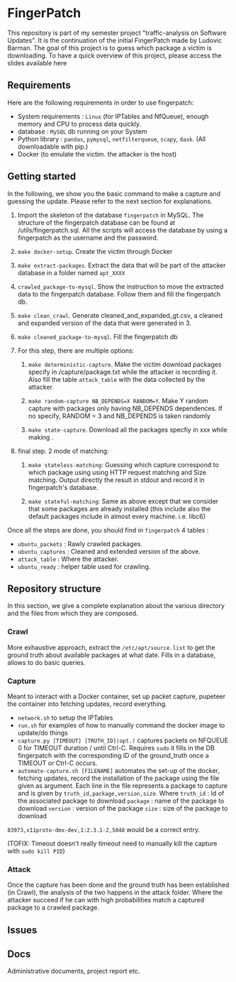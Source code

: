 # FingerPatch

This repository is part of my semester project "traffic-analysis on Software Updates". It is the continuation of the initial FingerPatch made by Ludovic Barman. The goal of this project is to guess which package a victim is downloading. To have a quick overview of this project, please access the slides available here

## Requirements

Here are the following requirements in order to use fingerpatch:

- System requirements : `Linux` (for IPTables and NfQueue), enough memory and CPU to process data quickly.
- database : `MySQL` db running on your System
- Python library : `pandas`, `pymysql`, `netfilterqueue`, `scapy`, `dask`. (All downloadable with pip.)
- Docker (to emulate the victim. the attacker is the host)


## Getting started
In the following, we show you the basic command to make a capture and guessing the update. Please refer to the next section for explanations.

  1. Import the skeleton of the database `fingerpatch` in MySQL. The structure of the fingerpatch database can be found at /utils/fingerpatch.sql. All the scripts will access the database by using a fingerpatch as the username and the password.

  2. `make docker-setup`. Create the victim through Docker

  3. `make extract-packages`. Extract the data that will be part of the attacker database in a folder named `apt_XXXX`

  4. `crawled_package-to-mysql`. Show the instruction to move the extracted data to the fingerpatch database. Follow them and fill the fingerpatch db.

  5. `make clean_crawl`. Generate cleaned_and_expanded_gt.csv, a cleaned and expanded version of the data that were generated in 3.

  6. `make cleaned_package-to-mysql`. Fill the fingerpatch db

  7. For this step, there are multiple options:

      1. `make deterministic-capture`. Make the victim download packages specify in /capture/package.txt while the attacker is recording it. Also fill the table `attack_table` with the data collected by the attacker.

      2. `make random-capture NB_DEPENDS=X RANDOM=Y`. Make Y random capture with packages only having NB_DEPENDS dependences. If no specify, RANDOM = 3 and NB_DEPENDS is taken randomly

      3. `make state-capture`. Download all the packages specfiy in xxx while making .

  8. final step. 2 mode of matching:

      1. `make stateless-matching`: Guessing which capture correspond to which package using using HTTP request matching and Size matching. Output directly the result in stdout and record it in fingerpatch's database.

      2. `make stateful-matching`:  Same as above except that we consider that some packages are already installed (this include also the default packages include in almost every machine. i.e. libc6)



  Once all the steps are done, you should find in `fingerpatch` 4 tables :

  - `ubuntu_packets` : Rawly crawled packages.
  - `ubuntu_captures` : Cleaned and extended version of the above.
  - `attack_table` : Where the attacker.
  - `ubuntu_ready` : helper table used for crawling.


## Repository structure
In this section, we give a complete explanation about the various directory and the files from which they are composed.


### Crawl

More exhaustive approach, extract the `/etc/apt/source.list` to get the ground truth about available packages at what date. Fills in a database, allows to do basic queries.


### Capture

Meant to interact with a Docker container, set up packet capture, pupeteer the container into fetching updates, record everything.

- `network.sh` to setup the IPTables
- `run.sh` for examples of how to manually command the docker image to update/do things
- `capture.py [TIMEOUT] [TRUTH_ID](opt.)` captures packets on NFQUEUE 0 for TIMEOUT duration / until Ctrl-C. Requires `sudo` it fills in the DB fingerpatch with the corresponding ID of the ground_truth once a TIMEOUT or Ctrl-C occurs.
- `automate-capture.sh [FILENAME]` automates the set-up of the docker, fetching updates, record the installation of the package using the file given as argument. Each line in the file represents a package to capture and is given by `truth_id,package,version,size`.
Where `truth_id` : Id of the associated package to download
      `package` : name of the package to download
      `version` : version of the package
      `size` : size of the package to download

`83973,x11proto-dmx-dev,1:2.3.1-2,5848` would be a correct entry.

 (TOFIX: Timeout doesn't really timeout need to manually kill the capture with `sudo kill PID`)





### Attack

Once the capture has been done and the ground truth has been established (in Crawl), the analysis of the two happens in the attack folder. Where the attacker succeed if he can with high probabilities match a captured package to a crawled package.



## Issues


## Docs

Administrative documents, project report etc.
